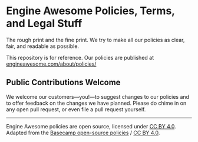 # Engine Awesome Policies, Terms, and Legal Stuff

The rough print and the fine print. We try to make all our policies as clear, fair, and readable as possible.

This repository is for reference. Our policies are published at [engineawesome.com/about/policies/](https://engineawesome.com/about/policies/)

## Public Contributions Welcome

We welcome our customers—you!—to suggest changes to our policies and to offer feedback on the changes we have planned. Please do chime in on any open pull request, or even file a pull request yourself.

---

Engine Awesome policies are open source, licensed under [CC BY 4.0](https://creativecommons.org/licenses/by/4.0/). Adapted from the [Basecamp open-source policies](https://github.com/basecamp/policies) / [CC BY 4.0](https://creativecommons.org/licenses/by/4.0/).
